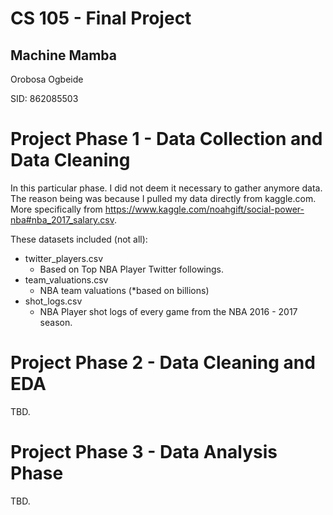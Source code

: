 # CS 105 - Final Project 
## Machine Mamba 
Orobosa Ogbeide


SID: 862085503


# Project Phase 1 - Data Collection and Data Cleaning
In this particular phase. I did not deem it necessary to gather anymore data. The reason being was because I pulled my data directly from kaggle.com. More specifically from https://www.kaggle.com/noahgift/social-power-nba#nba_2017_salary.csv. 

These datasets included (not all):
- twitter_players.csv
  - Based on Top NBA Player Twitter followings. 
- team_valuations.csv
  - NBA team valuations (*based on billions)
- shot_logs.csv
  - NBA Player shot logs of every game from the NBA 2016 - 2017 season. 


# Project Phase 2 - Data Cleaning and EDA
TBD. 



# Project Phase 3 - Data Analysis Phase
TBD. 
